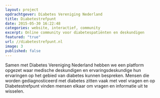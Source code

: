 ```yaml
---
layout: project
opdrachtgever: Diabetes Vereniging Nederland
title: Diabetestrefpunt
date: 2015-05-30 16:22:48
categories: website, interactief, community
excerpt: Online community voor diabetespatiënten en deskundigen
featured: "true"
url: //diabetestrefpunt.nl
image: 3
published: false
---
```


Samen met Diabetes Vereniging Nederland hebben we een platform opgezet waar medische deskundigen en ervaringsdeskundige hun ervaringen op het gebied van diabetes kunnen bespreken. Mensen die worden gediagnosticeerd met diabetes zitten vaak met veel vragen en op Diabetestrefpunt vinden mensen elkaar om vragen en informatie uit te wisselen.
